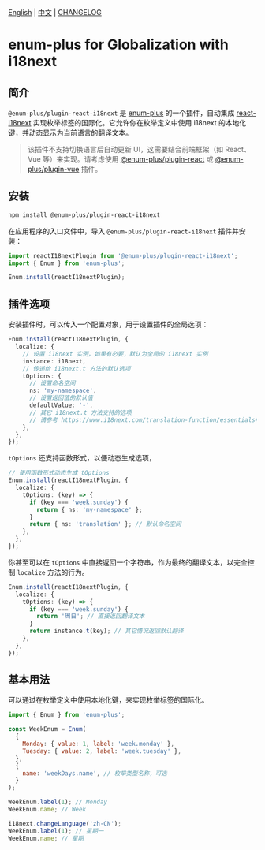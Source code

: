 <!-- markdownlint-disable MD001 MD009 MD033 MD041 -->

[English](./README.md) | [中文](./README.zh-CN.md) | [CHANGELOG](./CHANGELOG.md)

# enum-plus for Globalization with i18next

## 简介

`@enum-plus/plugin-react-i18next` 是 [enum-plus](https://github.com/shijistar/enum-plus) 的一个插件，自动集成 [react-i18next](https://react.i18next.com/getting-started) 实现枚举标签的国际化。它允许你在枚举定义中使用 i18next 的本地化键，并动态显示为当前语言的翻译文本。

> 该插件不支持切换语言后自动更新 UI，这需要结合前端框架（如 React、Vue 等）来实现。请考虑使用 [@enum-plus/plugin-react](https://github.com/shijistar/enum-plus/tree/main/packages/plugin-react) 或 [@enum-plus/plugin-vue](https://github.com/shijistar/enum-plus/tree/main/packages/plugin-vue) 插件。

## 安装

```bash
npm install @enum-plus/plugin-react-i18next
```

在应用程序的入口文件中，导入 `@enum-plus/plugin-react-i18next` 插件并安装：

```js
import reactI18nextPlugin from '@enum-plus/plugin-react-i18next';
import { Enum } from 'enum-plus';

Enum.install(reactI18nextPlugin);
```

## 插件选项

安装插件时，可以传入一个配置对象，用于设置插件的全局选项：

```ts
Enum.install(reactI18nextPlugin, {
  localize: {
    // 设置 i18next 实例，如果有必要，默认为全局的 i18next 实例
    instance: i18next,
    // 传递给 i18next.t 方法的默认选项
    tOptions: {
      // 设置命名空间
      ns: 'my-namespace',
      // 设置返回值的默认值
      defaultValue: '-',
      // 其它 i18next.t 方法支持的选项
      // 请参考 https://www.i18next.com/translation-function/essentials#overview-options
    },
  },
});
```

`tOptions` 还支持函数形式，以便动态生成选项，

```ts
// 使用函数形式动态生成 tOptions
Enum.install(reactI18nextPlugin, {
  localize: {
    tOptions: (key) => {
      if (key === 'week.sunday') {
        return { ns: 'my-namespace' };
      }
      return { ns: 'translation' }; // 默认命名空间
    },
  },
});
```

你甚至可以在 `tOptions` 中直接返回一个字符串，作为最终的翻译文本，以完全控制 `localize` 方法的行为。

```ts
Enum.install(reactI18nextPlugin, {
  localize: {
    tOptions: (key) => {
      if (key === 'week.sunday') {
        return '周日'; // 直接返回翻译文本
      }
      return instance.t(key); // 其它情况返回默认翻译
    },
  },
});
```

## 基本用法

可以通过在枚举定义中使用本地化键，来实现枚举标签的国际化。

```js
import { Enum } from 'enum-plus';

const WeekEnum = Enum(
  {
    Monday: { value: 1, label: 'week.monday' },
    Tuesday: { value: 2, label: 'week.tuesday' },
  },
  {
    name: 'weekDays.name', // 枚举类型名称，可选
  }
);

WeekEnum.label(1); // Monday
WeekEnum.name; // Week

i18next.changeLanguage('zh-CN');
WeekEnum.label(1); // 星期一
WeekEnum.name; // 星期
```
